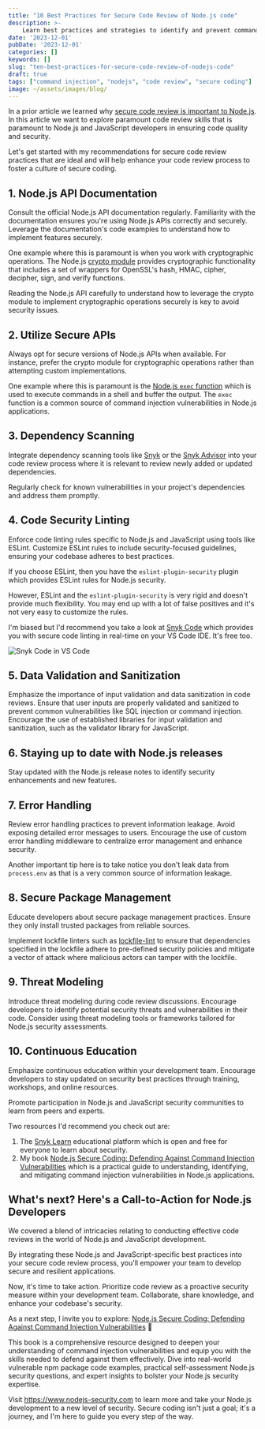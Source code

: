 ```yaml
---
title: "10 Best Practices for Secure Code Review of Node.js code"
description: >-
    Learn best practices and strategies to identify and prevent command injection vulnerabilities in your JavaScript projects. Discover the power of secure code reviews, secure API usage, and Node.js-specific tips. Explore further with our book, 'Node.js Secure Coding: Defending Against Command Injection Vulnerabilities,' and fortify your skills.
date: '2023-12-01'
pubDate: '2023-12-01'
categories: []
keywords: []
slug: "ten-best-practices-for-secure-code-review-of-nodejs-code"
draft: true
tags: ["command injection", "nodejs", "code review", "secure coding"]
image: ~/assets/images/blog/
---
```


In a prior article we learned why [secure code review is important to Node.js](secure-code-review-tips-to-defend-against-vulnerable-nodejs-code). In this article we want to explore paramount code review skills that is paramount to Node.js and JavaScript developers in ensuring code quality and security.

Let's get started with my recommendations for secure code review practices that are ideal and will help enhance your code review process to foster a culture of secure coding.

## 1. Node.js API Documentation

Consult the official Node.js API documentation regularly. Familiarity with the documentation ensures you're using Node.js APIs correctly and securely.
Leverage the documentation's code examples to understand how to implement features securely.

One example where this is paramount is when you work with cryptographic operations. The Node.js [crypto module](https://nodejs.org/api/crypto.html) provides cryptographic functionality that includes a set of wrappers for OpenSSL's hash, HMAC, cipher, decipher, sign, and verify functions.

Reading the Node.js API carefully to understand how to leverage the crypto module to implement cryptographic operations securely is key to avoid security issues.

##  2. Utilize Secure APIs

Always opt for secure versions of Node.js APIs when available. For instance, prefer the crypto module for cryptographic operations rather than attempting custom implementations.

One example where this is paramount is the [Node.js `exec` function](https://nodejs.org/api/child_process.html#child_process_child_process_exec_command_options_callback) which is used to execute commands in a shell and buffer the output. The `exec` function is a common source of command injection vulnerabilities in Node.js applications.

## 3. Dependency Scanning

Integrate dependency scanning tools like [Snyk](https://snyk.io) or the [Snyk Advisor](https://snyk.io/advisor) into your code review process where it is relevant to review newly added or updated dependencies.

Regularly check for known vulnerabilities in your project's dependencies and address them promptly.

## 4. Code Security Linting

Enforce code linting rules specific to Node.js and JavaScript using tools like ESLint. Customize ESLint rules to include security-focused guidelines, ensuring your codebase adheres to best practices.

If you choose ESLint, then you have the `eslint-plugin-security` plugin which provides ESLint rules for Node.js security.

However, ESLint and the `eslint-plugin-security` is very rigid and doesn't provide much flexibility. You may end up with a lot of false positives and it's not very easy to customize the rules.

I'm biased but I'd recommend you take a look at [Snyk Code](https://snyk.io/product/code/) which provides you with secure code linting in real-time on your VS Code IDE. It's free too.

![Snyk Code in VS Code](/images/blog/snyk-code-example.png)

## 5. Data Validation and Sanitization

Emphasize the importance of input validation and data sanitization in code reviews. Ensure that user inputs are properly validated and sanitized to prevent common vulnerabilities like SQL injection or command injection.
Encourage the use of established libraries for input validation and sanitization, such as the validator library for JavaScript.

## 6. Staying up to date with Node.js releases

Stay updated with the Node.js release notes to identify security enhancements and new features.

## 7. Error Handling

Review error handling practices to prevent information leakage. Avoid exposing detailed error messages to users. Encourage the use of custom error handling middleware to centralize error management and enhance security.

Another important tip here is to take notice you don't leak data from `process.env` as that is a very common source of information leakage.

## 8. Secure Package Management

Educate developers about secure package management practices. Ensure they only install trusted packages from reliable sources.

Implement lockfile linters such as [lockfile-lint](https://github.com/lirantal/lockfile-lint) to ensure that dependencies specified in the lockfile adhere to pre-defined security policies and mitigate a vector of attack where malicious actors can tamper with the lockfile.

## 9. Threat Modeling

Introduce threat modeling during code review discussions. Encourage developers to identify potential security threats and vulnerabilities in their code.
Consider using threat modeling tools or frameworks tailored for Node.js security assessments.

## 10. Continuous Education

Emphasize continuous education within your development team. Encourage developers to stay updated on security best practices through training, workshops, and online resources.

Promote participation in Node.js and JavaScript security communities to learn from peers and experts.

Two resources I'd recommend you check out are:
1. The [Snyk Learn](https://learn.snyk.io/) educational platform which is open and free for everyone to learn about security.
2. My book  [Node.js Secure Coding: Defending Against Command Injection Vulnerabilities](https://www.nodejs-security.com) which is a practical guide to understanding, identifying, and mitigating command injection vulnerabilities in Node.js applications.

## What's next? Here's a Call-to-Action for Node.js Developers

We covered a blend of intricacies relating to conducting effective code reviews in the world of Node.js and JavaScript development.

By integrating these Node.js and JavaScript-specific best practices into your secure code review process, you'll empower your team to develop secure and resilient applications.

Now, it's time to take action. Prioritize code review as a proactive security measure within your development team. Collaborate, share knowledge, and enhance your codebase's security.

As a next step, I invite you to explore: [Node.js Secure Coding: Defending Against Command Injection Vulnerabilities](https://www.nodejs-security.com) 🌟 

This book is a comprehensive resource designed to deepen your understanding of command injection vulnerabilities and equip you with the skills needed to defend against them effectively. Dive into real-world vulnerable npm package code examples, practical self-assessment Node.js security questions, and expert insights to bolster your Node.js security expertise.

Visit https://www.nodejs-security.com to learn more and take your Node.js development to a new level of security. Secure coding isn't just a goal; it's a journey, and I'm here to guide you every step of the way.